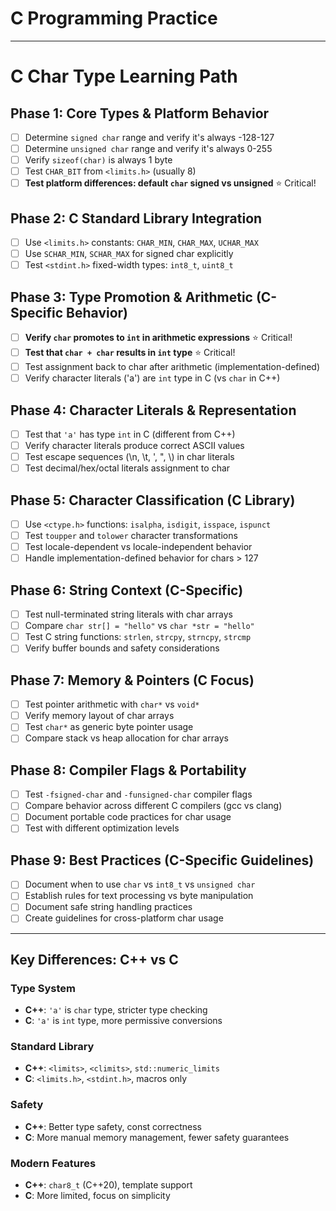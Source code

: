 # C Programming Practice

---

# C Char Type Learning Path

## Phase 1: Core Types & Platform Behavior
- [ ] Determine `signed char` range and verify it's always -128-127
- [ ] Determine `unsigned char` range and verify it's always 0-255
- [ ] Verify `sizeof(char)` is always 1 byte
- [ ] Test `CHAR_BIT` from `<limits.h>` (usually 8)
- [ ] **Test platform differences: default `char` signed vs unsigned** ⭐ Critical!

## Phase 2: C Standard Library Integration
- [ ] Use `<limits.h>` constants: `CHAR_MIN`, `CHAR_MAX`, `UCHAR_MAX`
- [ ] Use `SCHAR_MIN`, `SCHAR_MAX` for signed char explicitly
- [ ] Test `<stdint.h>` fixed-width types: `int8_t`, `uint8_t`

## Phase 3: Type Promotion & Arithmetic (C-Specific Behavior)
- [ ] **Verify `char` promotes to `int` in arithmetic expressions** ⭐ Critical!
- [ ] **Test that `char + char` results in `int` type** ⭐ Critical!
- [ ] Test assignment back to char after arithmetic (implementation-defined)
- [ ] Verify character literals ('a') are `int` type in C (vs `char` in C++)

## Phase 4: Character Literals & Representation
- [ ] Test that `'a'` has type `int` in C (different from C++)
- [ ] Verify character literals produce correct ASCII values
- [ ] Test escape sequences (\n, \t, \', \", \\) in char literals
- [ ] Test decimal/hex/octal literals assignment to char

## Phase 5: Character Classification (C Library)
- [ ] Use `<ctype.h>` functions: `isalpha`, `isdigit`, `isspace`, `ispunct`
- [ ] Test `toupper` and `tolower` character transformations
- [ ] Test locale-dependent vs locale-independent behavior
- [ ] Handle implementation-defined behavior for chars > 127

## Phase 6: String Context (C-Specific)
- [ ] Test null-terminated string literals with char arrays
- [ ] Compare `char str[] = "hello"` vs `char *str = "hello"`
- [ ] Test C string functions: `strlen`, `strcpy`, `strncpy`, `strcmp`
- [ ] Verify buffer bounds and safety considerations

## Phase 7: Memory & Pointers (C Focus)
- [ ] Test pointer arithmetic with `char*` vs `void*`
- [ ] Verify memory layout of char arrays
- [ ] Test `char*` as generic byte pointer usage
- [ ] Compare stack vs heap allocation for char arrays

## Phase 8: Compiler Flags & Portability
- [ ] Test `-fsigned-char` and `-funsigned-char` compiler flags
- [ ] Compare behavior across different C compilers (gcc vs clang)
- [ ] Document portable code practices for char usage
- [ ] Test with different optimization levels

## Phase 9: Best Practices (C-Specific Guidelines)
- [ ] Document when to use `char` vs `int8_t` vs `unsigned char`
- [ ] Establish rules for text processing vs byte manipulation
- [ ] Document safe string handling practices
- [ ] Create guidelines for cross-platform char usage

---

## Key Differences: C++ vs C

### **Type System**
- **C++**: `'a'` is `char` type, stricter type checking
- **C**: `'a'` is `int` type, more permissive conversions

### **Standard Library**
- **C++**: `<limits>`, `<climits>`, `std::numeric_limits`
- **C**: `<limits.h>`, `<stdint.h>`, macros only

### **Safety**
- **C++**: Better type safety, const correctness
- **C**: More manual memory management, fewer safety guarantees

### **Modern Features**
- **C++**: `char8_t` (C++20), template support
- **C**: More limited, focus on simplicity